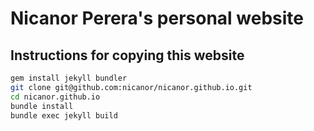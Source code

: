 # Nicanor Perera's personal website

## Instructions for copying this website

```sh
gem install jekyll bundler
git clone git@github.com:nicanor/nicanor.github.io.git
cd nicanor.github.io
bundle install
bundle exec jekyll build
```
